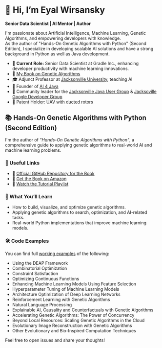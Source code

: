 # 👋 Hi, I’m Eyal Wirsansky

**Senior Data Scientist | AI Mentor | Author**  

I'm passionate about Artificial Intelligence, Machine Learning, Genetic Algorithms, and empowering developers with knowledge. <br>
As the author of "Hands-On Genetic Algorithms with Python" (Second Edition), I specialize in developing scalable AI solutions and have a strong background in Python as well as Java development.

- 🚀 **Current Role:** Senior Data Scientist at Gradle Inc., enhancing developer productivity with machine learning innovations.
- 📘 [My Book on Genetic Algorithms](https://www.amazon.com/dp/1805123793)
- 🎓 Adjunct Professor at [Jacksonville University](https://www.ju.edu/dcob/), teaching AI
- 🌟 Founder of [AI 4 Java](http://www.ai4java.com)
- 🧠 Community leader for the [Jacksonville Java User Group](https://www.meetup.com/jacksonville-java-user-group-jaxjug/) & [Jacksoville Google Developer Group](https://gdg.community.dev/gdg-jacksonville/)
- 🚀 Patent Holder: [UAV with ducted rotors](https://image-ppubs.uspto.gov/dirsearch-public/print/downloadPdf/11591087)

## 📚 Hands-On Genetic Algorithms with Python (Second Edition)

I'm the author of *"Hands-On Genetic Algorithms with Python"*, a comprehensive guide to applying genetic algorithms to real-world AI and machine learning problems.

### 🔗 Useful Links
- 📖 [Official GitHub Repository for the Book](https://github.com/PacktPublishing/Hands-On-Genetic-Algorithms-with-Python-Second-Edition)
- 🛒 [Get the Book on Amazon](https://www.amazon.com/dp/1805123793)
- 🎥 [Watch the Tutorial Playlist](https://www.youtube.com/playlist?list=PLT2RSfUt4goqwml-im6HvVrOZ6MH2RZOj)

### 🧬 What You’ll Learn
- How to build, visualize, and optimize genetic algorithms.
- Applying genetic algorithms to search, optimization, and AI-related tasks.
- Real-world Python implementations that improve machine learning models.

### 🛠️ Code Examples
You can find full [working examples](https://github.com/PacktPublishing/Hands-On-Genetic-Algorithms-with-Python-Second-Edition?tab=readme-ov-file#chapter-3-using-the-deap-framework) of the following:
- Using the DEAP Framework
- Combinatorial Optimization
- Constraint Satisfaction
- Optimizing Continuous Functions
- Enhancing Machine Learning Models Using Feature Selection
- Hyperparameter Tuning of Machine Learning Models
- Architecture Optimization of Deep Learning Networks
- Reinforcement Learning with Genetic Algorithms
- Natural Language Processing
- Explainable AI, Causality and Counterfactuals with Genetic Algorithms
- Accelerating Genetic Algorithms: The Power of Concurrency
- Beyond Local Resources: Scaling Genetic Algorithms in the Cloud
- Evolutionary Image Reconstruction with Genetic Algorithms
- Other Evolutionary and Bio-Inspired Computation Techniques

Feel free to open issues and share your thoughts!
